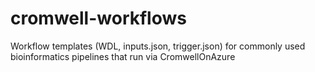 # cromwell-workflows
Workflow templates (WDL, inputs.json, trigger.json) for commonly used bioinformatics pipelines that run via CromwellOnAzure
